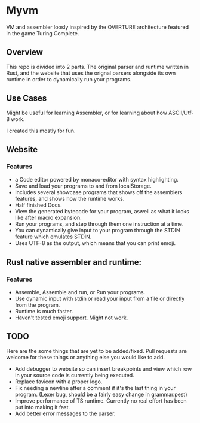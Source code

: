 # Myvm

VM and assembler loosly inspired by the OVERTURE architecture featured in the game Turing Complete.

## Overview
This repo is divided into 2 parts. The original parser and runtime written in Rust, and the website that uses the orignal parsers alongside its own runtime in order to dynamically run your programs.

## Use Cases
Might be useful for learning Assembler, or for learning about how ASCII/Utf-8 work.

I created this mostly for fun.

## Website

### Features
- a Code editor powered by monaco-editor with syntax highlighting.
- Save and load your programs to and from localStorage.
- Includes several showcase programs that shows off the assemblers features, and shows how the runtime works.
- Half finished Docs.
- View the generated bytecode for your program, aswell as what it looks like after macro expansion. 
- Run your programs, and step through them one instruction at a time.
- You can dynamically give input to your program through the STDIN feature which emulates STDIN.
- Uses UTF-8 as the output, which means that you can print emoji.

## Rust native assembler and runtime:

### Features
- Assemble, Assemble and run, or Run your programs.
- Use dynamic input with stdin or read your input from a file or directly from the program.
- Runtime is much faster.
- Haven't tested emoji support. Might not work.


## TODO

Here are the some things that are yet to be added/fixed. Pull requests are welcome for these things or anything else you would like to add.
- Add debugger to website so can insert breakpoints and view which row in your source code is currently being executed.
- Replace favicon with a proper logo.
- Fix needing a newline after a comment if it's the last thing in your program. (Lexer bug, should be a fairly easy change in grammar.pest)
- Improve performance of TS runtime. Currently no real effort has been put into making it fast.
- Add better error messages to the parser.
